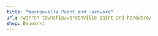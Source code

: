 ```yaml
---
title: "Warrenville Paint and Hardware"
url: /warren-township/warrenville-paint-and-hardware/
shop: Baumarkt
---
```

